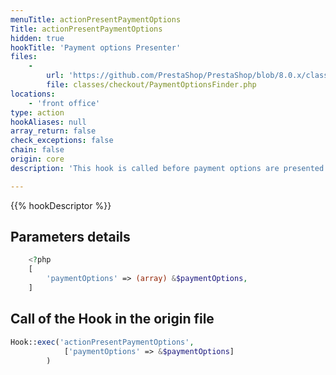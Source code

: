 ```yaml
---
menuTitle: actionPresentPaymentOptions
Title: actionPresentPaymentOptions
hidden: true
hookTitle: 'Payment options Presenter'
files:
    -
        url: 'https://github.com/PrestaShop/PrestaShop/blob/8.0.x/classes/checkout/PaymentOptionsFinder.php'
        file: classes/checkout/PaymentOptionsFinder.php
locations:
    - 'front office'
type: action
hookAliases: null
array_return: false
check_exceptions: false
chain: false
origin: core
description: 'This hook is called before payment options are presented'

---
```


{{% hookDescriptor %}}

## Parameters details

```php
    <?php
    [
        'paymentOptions' => (array) &$paymentOptions,
    ]
```

## Call of the Hook in the origin file

```php
Hook::exec('actionPresentPaymentOptions',
            ['paymentOptions' => &$paymentOptions]
        )
```
